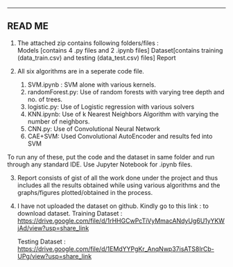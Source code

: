 -------
READ ME
-------
1. The attached zip contains following folders/files :  
    Models [contains 4 .py files and 2 .ipynb files]
    Dataset[contains training (data_train.csv) and testing (data_test.csv) files]
    Report

2. All six algorithms are in a seperate code file.
    1. SVM.ipynb : SVM alone with various kernels.
    2. randomForest.py: Use of random forests with varying tree depth and no. of trees.
    3. logistic.py: Use of Logistic regression with various solvers
    4. KNN.ipynb:  Use of k Nearest Neighbors Algorithm with varying the number of neighbors.
    5. CNN.py: Use of Convolutional Neural Network
    6. CAE+SVM: Used Convolutional AutoEncoder and results fed into SVM

 To run any of these, put the code and the dataset in same folder and run through any standard IDE. Use Jupyter Notebook for .ipynb files.

3. Report consists of gist of all the work done under the project and thus includes all the results obtained while using various algorithms and the graphs/figures plotted/obtained in the process.

4. I have not uploaded the dataset on github.
   Kindly go to this link : to download dataset.
   Training Dataset :  https://drive.google.com/file/d/1rHHGCwPcTiVyMmacANdyUg6U1yYKWjAd/view?usp=share_link
   
   Testing Dataset  :  https://drive.google.com/file/d/1EMdYYPgKr_AnqNwp37isATS8IrCb-UPg/view?usp=share_link 

